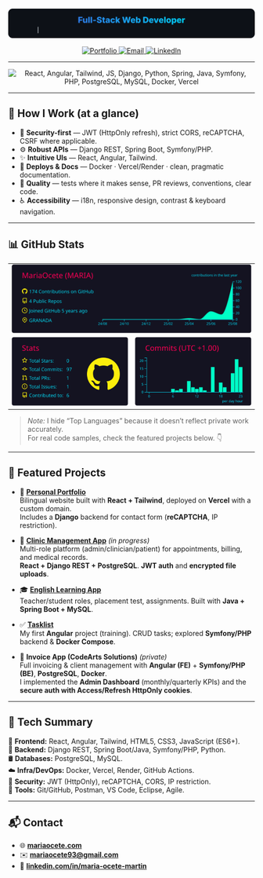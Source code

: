
<p align="center">
  <img src="./assets/role-banner.svg" alt="Full-Stack Web Developer" />
</p>

<p align="center">
  <a href="https://mariaocete.com/">
    <img alt="Portfolio" src="https://img.shields.io/badge/Portfolio-mariaocete.com-00D1FF?style=for-the-badge&logo=icloud&logoColor=white">
  </a>
  <a href="mailto:mariaocete93@gmail.com">
    <img alt="Email" src="https://img.shields.io/badge/Email-mariaocete93%40gmail.com-1f6feb?style=for-the-badge&logo=gmail&logoColor=white">
  </a>
  <a href="https://www.linkedin.com/in/maria-ocete-martin/">
    <img alt="LinkedIn" src="https://img.shields.io/badge/LinkedIn-María%20Ocete-0A66C2?style=for-the-badge&logo=linkedin&logoColor=white">
  </a>
</p>

---
<!-- Tech icons -->
<p align="center">
  <img
    src="https://skillicons.dev/icons?i=react,angular,tailwind,js,django,python,spring,java,symfony,php,postgres,mysql,docker,vercel&theme=dark&perline=14"
    alt="React, Angular, Tailwind, JS, Django, Python, Spring, Java, Symfony, PHP, PostgreSQL, MySQL, Docker, Vercel"
  />
</p>

---

## 🧠 How I Work (at a glance)

- 🔐 **Security-first** — JWT (HttpOnly refresh), strict CORS, reCAPTCHA, CSRF where applicable.  
- ⚙️ **Robust APIs** — Django REST, Spring Boot, Symfony/PHP.  
- ✨ **Intuitive UIs** — React, Angular, Tailwind.  
- 🚀 **Deploys & Docs** — Docker · Vercel/Render · clean, pragmatic documentation.  
- 🧪 **Quality** — tests where it makes sense, PR reviews, conventions, clear code.  
- ♿ **Accessibility** — i18n, responsive design, contrast & keyboard navigation.

---

## 📊 GitHub Stats
<table align="center">
  <tr>
    <td colspan="2"><img src="./profile-summary-card-output/2077/0-profile-details.svg" alt="Profile details" width="100%"></td>
  </tr>
  <tr>
    <td><img src="./profile-summary-card-output/2077/3-stats.svg" alt="Stats" width="100%"></td>
    <td><img src="./profile-summary-card-output/2077/4-productive-time.svg" alt="Commits by hour" width="100%"></td>
  </tr>
</table>

> *Note:* I hide “Top Languages” because it doesn’t reflect private work accurately.  
> For real code samples, check the featured projects below. 👇

---

## 🚀 Featured Projects

- 🧭 **[Personal Portfolio](https://github.com/MariaOcete/Portfolio-readme)**  
  Bilingual website built with **React + Tailwind**, deployed on **Vercel** with a custom domain.  
  Includes a **Django** backend for contact form (**reCAPTCHA**, IP restriction).

- 🏥 **[Clinic Management App](https://github.com/MariaOcete/clinics-app)** *(in progress)*  
  Multi-role platform (admin/clinician/patient) for appointments, billing, and medical records.  
  **React + Django REST + PostgreSQL**. **JWT auth** and **encrypted file uploads**.

- 🎓 **[English Learning App](https://github.com/MariaOcete/english_web-readme/blob/main/README.md)**  
  Teacher/student roles, placement test, assignments. Built with **Java + Spring Boot + MySQL**.

- ✅ **[Tasklist](https://github.com/MariaOcete/TaskList)**  
  My first **Angular** project (training). CRUD tasks; explored **Symfony/PHP** backend & **Docker Compose**.

- 🧾 **Invoice App (CodeArts Solutions)** *(private)*  
  Full invoicing & client management with **Angular (FE)** + **Symfony/PHP (BE)**, **PostgreSQL**, **Docker**.  
  I implemented the **Admin Dashboard** (monthly/quarterly KPIs) and the **secure auth with Access/Refresh HttpOnly cookies**.

---

## 🧰 Tech Summary

🎨 **Frontend:** React, Angular, Tailwind, HTML5, CSS3, JavaScript (ES6+).  
🧱 **Backend:** Django REST, Spring Boot/Java, Symfony/PHP, Python.  
🛢️ **Databases:** PostgreSQL, MySQL.  
☁️ **Infra/DevOps:** Docker, Vercel, Render, GitHub Actions.  
🔐 **Security:** JWT (HttpOnly), reCAPTCHA, CORS, IP restriction.  
🧰 **Tools:** Git/GitHub, Postman, VS Code, Eclipse, Agile.

---

## 📬 Contact

- 🌐 **[mariaocete.com](https://mariaocete.com/)**
- ✉️ **mariaocete93@gmail.com**
- 🔗 **[linkedin.com/in/maria-ocete-martin](https://www.linkedin.com/in/maria-ocete-martin/)**

